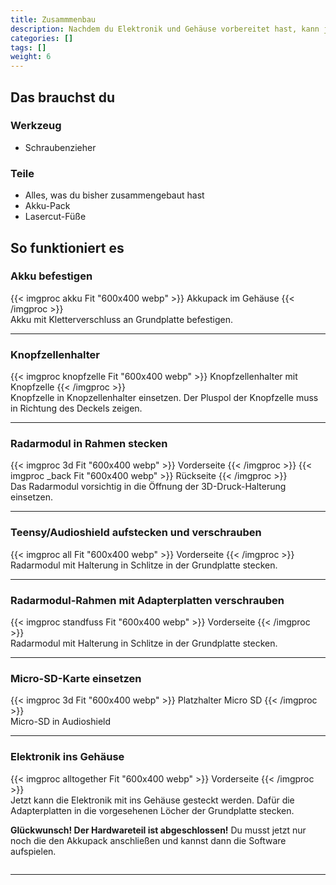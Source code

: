 ```yaml
---
title: Zusammmenbau
description: Nachdem du Elektronik und Gehäuse vorbereitet hast, kann jetzt alles zusammengesetzt werden.
categories: []
tags: []
weight: 6
---
```


## Das brauchst du

<div class="row">
    <div class="col-md-6">
       <h3>Werkzeug</h3>
       <ul>
       <li>Schraubenzieher</li>
       </ul>
</div>
    <div class="col-md-6">
<h3>Teile</h3>
<ul>
       <li>Alles, was du bisher zusammengebaut hast</li>
       <li>Akku-Pack</li>
       <li>Lasercut-Füße</li>
       </ul> 
       </div>
</div>

## So funktioniert es 


<div class="row">

### Akku befestigen
<div class="col-md-6">
       {{< imgproc akku Fit "600x400 webp" >}} Akkupack im Gehäuse {{< /imgproc >}}</div>
    <div class="col-md-6" style="display: flex; flex-direction: column; justify-content: center;">
Akku mit Kletterverschluss an Grundplatte befestigen.
    </div>
</div>
<hr class="my-4"> <!-- Trennlinie -->

### Knopfzellenhalter
<div class="row">
    <div class="col-md-6">
       {{< imgproc knopfzelle Fit "600x400 webp" >}} Knopfzellenhalter mit Knopfzelle {{< /imgproc >}} </div>
    <div class="col-md-6" style="display: flex; flex-direction: column; justify-content: center;">
Knopfzelle in Knopzellenhalter einsetzen. Der Pluspol der Knopfzelle muss in Richtung des Deckels zeigen. 
    </div>
</div>
<hr class="my-4"> <!-- Trennlinie -->

### Radarmodul in Rahmen stecken
<div class="col-md-6">
       {{< imgproc 3d Fit "600x400 webp" >}} Vorderseite {{< /imgproc >}}
       {{< imgproc _back Fit "600x400 webp" >}} Rückseite {{< /imgproc >}}
</div>
    <div class="col-md-6" style="display: flex; flex-direction: column; justify-content: center;">
 Das Radarmodul vorsichtig in die Öffnung der 3D-Druck-Halterung einsetzen. 
    </div>
</div>
<hr class="my-4"> 
<div class="row">

### Teensy/Audioshield aufstecken und verschrauben
<div class="col-md-6">
       {{< imgproc all Fit "600x400 webp" >}} Vorderseite {{< /imgproc >}} </div>
<div class="col-md-6" style="display: flex; flex-direction: column; justify-content: center;">
Radarmodul mit Halterung in Schlitze in der Grundplatte stecken.
    </div>
</div>
<hr class="my-4"> <!-- Trennlinie -->

<div class="row">

### Radarmodul-Rahmen mit Adapterplatten verschrauben
<div class="col-md-6">
       {{< imgproc standfuss Fit "600x400 webp" >}} Vorderseite {{< /imgproc >}} </div>
<div class="col-md-6" style="display: flex; flex-direction: column; justify-content: center;">
Radarmodul mit Halterung in Schlitze in der Grundplatte stecken.
    </div>
</div>
<hr class="my-4"> <!-- Trennlinie -->

<div class="row">

### Micro-SD-Karte einsetzen
<div class="col-md-6">
       {{< imgproc 3d Fit "600x400 webp" >}} Platzhalter Micro SD {{< /imgproc >}} </div>
<div class="col-md-6" style="display: flex; flex-direction: column; justify-content: center;">
Micro-SD in Audioshield
    </div>
</div>
<hr class="my-4"> <!-- Trennlinie -->

<div class="row">

### Elektronik ins Gehäuse
<div class="col-md-6">
       {{< imgproc alltogether Fit "600x400 webp" >}} Vorderseite {{< /imgproc >}} </div>
<div class="col-md-6" style="display: flex; flex-direction: column; justify-content: center;">
Jetzt kann die Elektronik mit ins Gehäuse gesteckt werden. Dafür die Adapterplatten in die vorgesehenen Löcher der Grundplatte stecken. <br>

**Glückwunsch! Der Hardwareteil ist abgeschlossen!** Du musst jetzt nur noch die den Akkupack anschließen und kannst dann die Software aufspielen. 
    </div>
</div>
<hr class="my-4"> <!-- Trennlinie -->